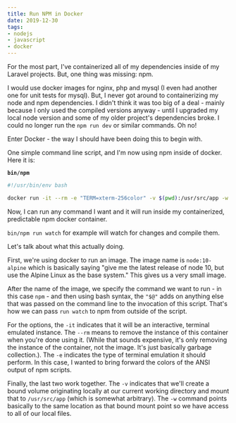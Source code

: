 ```yaml
---
title: Run NPM in Docker
date: 2019-12-30
tags:
- nodejs
- javascript
- docker
---
```

For the most part, I've containerized all of my dependencies inside of my Laravel projects. But, one thing was missing: npm.

<!--more-->

I would use docker images for nginx, php and mysql (I even had another one for unit tests for mysql).  But, I never got around to containerizing my node and npm dependencies.  I didn't think it was too big of a deal - mainly because I only used the compiled versions anyway - until I upgraded my local node version and some of my older project's dependencies broke. I could no longer run the `npm run dev` or similar commands. Oh no!

Enter Docker - the way I should have been doing this to begin with.

One simple command line script, and I'm now using npm inside of docker.  Here it is:

**`bin/npm`**
```bash
#!/usr/bin/env bash

docker run -it --rm -e "TERM=xterm-256color" -v $(pwd):/usr/src/app -w /usr/src/app node:10-alpine npm "$@"
```

Now, I can run any command I want and it will run inside my containerized, predictable npm docker container.

`bin/npm run watch` for example will watch for changes and compile them.

Let's talk about what this actually doing.

First, we're using docker to run an image.  The image name is `node:10-alpine` which is basically saying "give me the latest release of node 10, but use the Alpine Linux as the base system."  This gives us a very small image.  

After the name of the image, we specify the command we want to run - in this case `npm` - and then using bash syntax, the `"$@"` adds on anything else that was passed on the command line to the invocation of this script.  That's how we can pass `run watch` to npm from outside of the script.

For the options, the `-it` indicates that it will be an interactive, terminal emulated instance.  The `--rm` means to remove the instance of this container when you're done using it.  (While that sounds expensive, it's only removing the instance of the container, not the image.  It's just basically garbage collection.).  The `-e` indicates the type of terminal emulation it should perform.  In this case, I wanted to bring forward the colors of the ANSI output of npm scripts.

Finally, the last two work together.  The `-v` indicates that we'll create a bound volume originating locally at our current working directory and mount that to `/usr/src/app` (which is somewhat arbitrary).  The `-w` command points basically to the same location as that bound mount point so we have access to all of our local files.